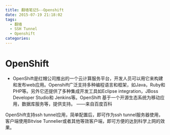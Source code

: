 ```yaml
---
title: 翻墙笔记5--Openshift
date: 2015-07-19 21:18:02
tags:
  - 翻墙
  - SSH Tunnel
  - Openshift
categories: 
---
```

# OpenShift

* OpenShift是红帽公司推出的一个云计算服务平台，开发人员可以用它来构建和发布web应用。Openshift广泛支持多种编程语言和框架，如Java，Ruby和PHP等。另外它还提供了多种集成开发工具如Eclipse integration，JBoss Developer Studio和 Jenkins等。OpenShift 基于一个开源生态系统为移动应用，数据库服务等，提供支持。 ——来自百度百科

OpenShift支持ssh tunnel应用，简单配置后，即可作为ssh tunnel服务器使用，客户端使用Bitvise Tunnelier或者其他等效客户端，即可方便的达到科学上网的效果。
